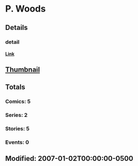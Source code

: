 # P.  Woods 
## Details
### detail
#### [Link](http://marvel.com/comics/creators/4128/p_woods?utm_campaign=apiRef&utm_source=225578a89fc76f3d20fbffda5d17a88d)
## [Thumbnail](http://i.annihil.us/u/prod/marvel/i/mg/b/40/image_not_available.jpg)
## Totals
### Comics: 5
### Series: 2
### Stories: 5
### Events: 0
## Modified: 2007-01-02T00:00:00-0500